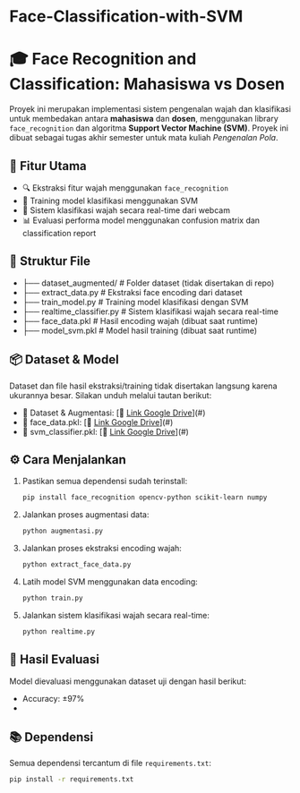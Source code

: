 # Face-Classification-with-SVM
# 🎓 Face Recognition and Classification: Mahasiswa vs Dosen

Proyek ini merupakan implementasi sistem pengenalan wajah dan klasifikasi untuk membedakan antara **mahasiswa** dan **dosen**, menggunakan library `face_recognition` dan algoritma **Support Vector Machine (SVM)**. Proyek ini dibuat sebagai tugas akhir semester untuk mata kuliah *Pengenalan Pola*.

## 🚀 Fitur Utama

- 🔍 Ekstraksi fitur wajah menggunakan `face_recognition`
- 🧠 Training model klasifikasi menggunakan SVM
- 🎥 Sistem klasifikasi wajah secara real-time dari webcam
- 📊 Evaluasi performa model menggunakan confusion matrix dan classification report

## 📁 Struktur File
- ├── dataset_augmented/ # Folder dataset (tidak disertakan di repo)
- ├── extract_data.py # Ekstraksi face encoding dari dataset
- ├── train_model.py # Training model klasifikasi dengan SVM
- ├── realtime_classifier.py # Sistem klasifikasi wajah secara real-time
- ├── face_data.pkl # Hasil encoding wajah (dibuat saat runtime)
- ├── model_svm.pkl # Model hasil training (dibuat saat runtime)


## 📦 Dataset & Model

Dataset dan file hasil ekstraksi/training tidak disertakan langsung karena ukurannya besar. Silakan unduh melalui tautan berikut:

- 📁 Dataset & Augmentasi: [🔗 [Link Google Drive](https://drive.google.com/drive/folders/1woVdKpMC7AxBUeG_vqVV_LHEkuSLuLwr?usp=sharing)](#) 
- 📄 face_data.pkl: [🔗 [Link Google Drive](https://drive.google.com/file/d/1P0WtgUqOMuPli5fD0FPJmOm_-n9njnVP/view?usp=sharing)](#)
- 🧠 svm_classifier.pkl: [🔗 [Link Google Drive](https://drive.google.com/file/d/1DJW8uOLWEXecC8ScKJE5WaRcsLoUSW6r/view?usp=drive_link)](#)

## ⚙️ Cara Menjalankan

1. Pastikan semua dependensi sudah terinstall:
   ```bash
   pip install face_recognition opencv-python scikit-learn numpy
2. Jalankan proses augmentasi data:
   ```bash
   python augmentasi.py
4. Jalankan proses ekstraksi encoding wajah:
   ```bash
   python extract_face_data.py
5. Latih model SVM menggunakan data encoding:
   ```bash
   python train.py
6. Jalankan sistem klasifikasi wajah secara real-time:
   ```bash
   python realtime.py

## 🧪 Hasil Evaluasi

Model dievaluasi menggunakan dataset uji dengan hasil berikut:
- Accuracy: ±97%
- 

## 📚 Dependensi

Semua dependensi tercantum di file `requirements.txt`:
```bash
pip install -r requirements.txt
